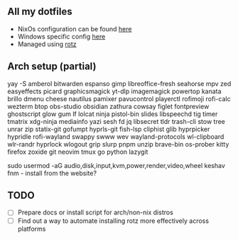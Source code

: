 ## All my dotfiles

- NixOs configuration can be found [here](linux/nix)
- Windows specific config [here](windows/)
- Managed using [rotz](https://github.com/volllly/rotz)

## Arch setup (partial)

yay -S amberol bitwarden espanso gimp libreoffice-fresh seahorse mpv zed easyeffects picard graphicsmagick yt-dlp imagemagick powertop kanata brillo dmenu cheese nautilus pamixer pavucontrol playerctl rofimoji rofi-calc wezterm btop obs-studio obsidian zathura cowsay figlet fontpreview ghostscript glow gum lf lolcat ninja pistol-bin slides libspeechd tig timer tmatrix xdg-ninja mediainfo yazi sesh fd jq libsecret tldr trash-cli stow tree unrar zip statix-git gofumpt hyprls-git fish-lsp
cliphist glib hyprpicker hypridle rofi-wayland swappy swww wev wayland-protocols wl-clipboard wlr-randr
hyprlock wlogout grip slurp
pnpm unzip brave-bin os-prober kitty firefox zoxide git neovim tmux go python lazygit

sudo usermod -aG audio,disk,input,kvm,power,render,video,wheel keshav
fnm - install from the website?

## TODO

- [ ] Prepare docs or install script for arch/non-nix distros
- [ ] Find out a way to automate installing rotz more effectively across platforms
